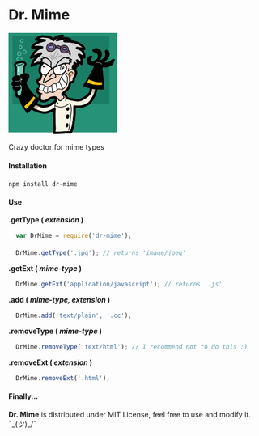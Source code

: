 Dr. Mime 
=======

![Crazy Doctor logo](crazy-doc.png)

Crazy doctor for mime types

#### Installation

`npm install dr-mime`

#### Use

**.getType ( _extension_ )**

``` js
  var DrMime = require('dr-mime');

  DrMime.getType('.jpg'); // returns 'image/jpeg'

```

**.getExt ( _mime-type_ )**

``` js
  DrMime.getExt('application/javascript'); // returns '.js'
```

**.add ( _mime-type, extension_ )**

``` js
  DrMime.add('text/plain', '.cc');
```

**.removeType ( _mime-type_ )**

``` js
  DrMime.removeType('text/html'); // I recommend not to do this :)
```

**.removeExt ( _extension_ )**

``` js
  DrMime.removeExt('.html');
```

#### Finally...

**Dr. Mime** is distributed under MIT License, feel free to use and modify it. ¯\_(ツ)_/¯
